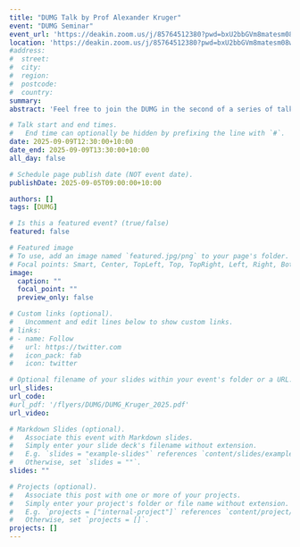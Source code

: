 ```yaml
---
title: "DUMG Talk by Prof Alexander Kruger"
event: "DUMG Seminar"
event_url: 'https://deakin.zoom.us/j/85764512380?pwd=bxU2bbGVm8matesm08wmac4fngGzVa.1'
location: 'https://deakin.zoom.us/j/85764512380?pwd=bxU2bbGVm8matesm08wmac4fngGzVa.1'
#address:
#  street:
#  city:
#  region:
#  postcode:
#  country:
summary:
abstract: 'Feel free to join the DUMG in the second of a series of talks designed at the undergraduate cohort.  The series aims to cover a vast and broad area of mathematics in industry and academia and inspire more people to engage with mathematics.   Dr Alexander Kruger is giving a talk on the development on non-smooth analysis, and the idea of the derivative from classical through convex to nonsmooth analysis.'

# Talk start and end times.
#   End time can optionally be hidden by prefixing the line with `#`.
date: 2025-09-09T12:30:00+10:00
date_end: 2025-09-09T13:30:00+10:00
all_day: false

# Schedule page publish date (NOT event date).
publishDate: 2025-09-05T09:00:00+10:00

authors: []
tags: [DUMG]

# Is this a featured event? (true/false)
featured: false

# Featured image
# To use, add an image named `featured.jpg/png` to your page's folder. 
# Focal points: Smart, Center, TopLeft, Top, TopRight, Left, Right, BottomLeft, Bottom, BottomRight.
image:
  caption: ""
  focal_point: ""
  preview_only: false

# Custom links (optional).
#   Uncomment and edit lines below to show custom links.
# links:
# - name: Follow
#   url: https://twitter.com
#   icon_pack: fab
#   icon: twitter

# Optional filename of your slides within your event's folder or a URL.
url_slides:
url_code:
#url_pdf: '/flyers/DUMG/DUMG_Kruger_2025.pdf'
url_video:

# Markdown Slides (optional).
#   Associate this event with Markdown slides.
#   Simply enter your slide deck's filename without extension.
#   E.g. `slides = "example-slides"` references `content/slides/example-slides.md`.
#   Otherwise, set `slides = ""`.
slides: ""

# Projects (optional).
#   Associate this post with one or more of your projects.
#   Simply enter your project's folder or file name without extension.
#   E.g. `projects = ["internal-project"]` references `content/project/deep-learning/index.md`.
#   Otherwise, set `projects = []`.
projects: []
---
```

